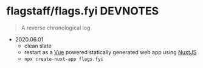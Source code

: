 # flagstaff/flags.fyi DEVNOTES

> A reverse chronological log

- 2020.06.01
  - clean slate
  - restart as a [Vue](https://vuejs.org/) powered statically generated web app
    using [NuxtJS](https://nuxtjs.org/)
  - `npx create-nuxt-app flags.fyi`
